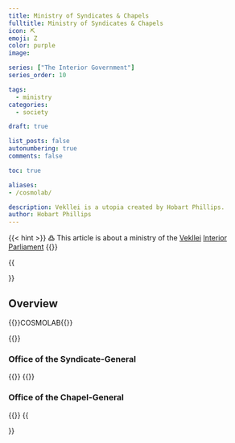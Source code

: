 ```yaml
---
title: Ministry of Syndicates & Chapels
fulltitle: Ministry of Syndicates & Chapels
icon: ⛏️
emoji: Ζ
color: purple
image: 

series: ["The Interior Government"]
series_order: 10

tags: 
  - ministry
categories:
  - society

draft: true

list_posts: false
autonumbering: true
comments: false

toc: true

aliases:
- /cosmolab/

description: Vekllei is a utopia created by Hobart Phillips.
author: Hobart Phillips
---
```

{{< hint >}}
߷ This article is about a ministry of the [Vekllei](/utopia/vekllei/) [Interior Parliament](/utopia/society/state/government/interior/)
{{</hint>}}

{{<section>}}
## Overview
{{<boxtag teal>}}COSMOLAB{{</boxtag>}}

{{<outline>}}
### Office of the Syndicate-General
{{</outline>}}
{{<outline>}}
### Office of the Chapel-General
{{</outline>}}
{{</section>}}
